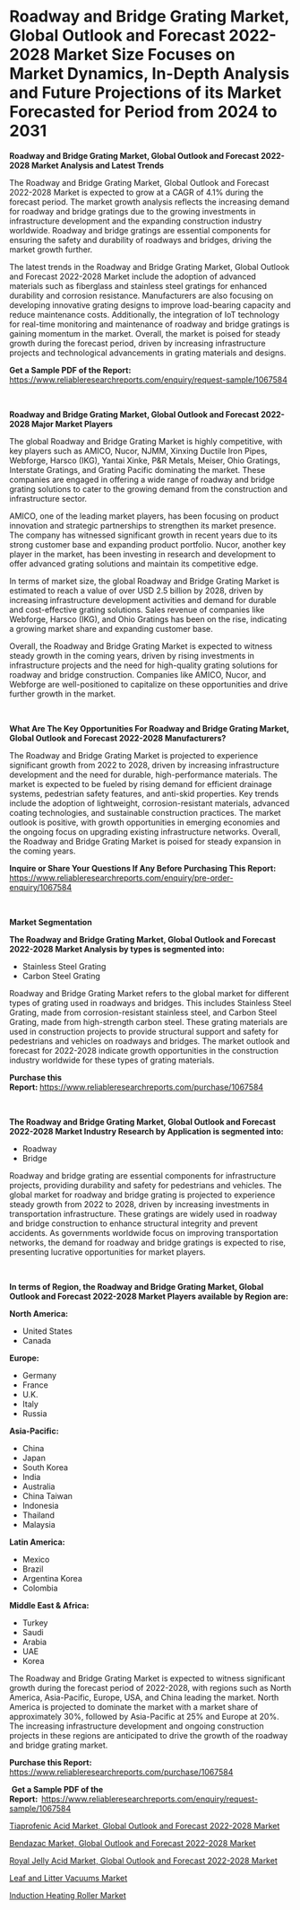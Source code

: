 <p><h1>Roadway and Bridge Grating Market, Global Outlook and Forecast 2022-2028 Market Size Focuses on Market Dynamics, In-Depth Analysis and Future Projections of its Market Forecasted for Period from 2024 to 2031</h1></p><p><strong>Roadway and Bridge Grating Market, Global Outlook and Forecast 2022-2028 Market Analysis and Latest Trends</strong></p>
<p><p>The Roadway and Bridge Grating Market, Global Outlook and Forecast 2022-2028 Market is expected to grow at a CAGR of 4.1% during the forecast period. The market growth analysis reflects the increasing demand for roadway and bridge gratings due to the growing investments in infrastructure development and the expanding construction industry worldwide. Roadway and bridge gratings are essential components for ensuring the safety and durability of roadways and bridges, driving the market growth further.</p><p>The latest trends in the Roadway and Bridge Grating Market, Global Outlook and Forecast 2022-2028 Market include the adoption of advanced materials such as fiberglass and stainless steel gratings for enhanced durability and corrosion resistance. Manufacturers are also focusing on developing innovative grating designs to improve load-bearing capacity and reduce maintenance costs. Additionally, the integration of IoT technology for real-time monitoring and maintenance of roadway and bridge gratings is gaining momentum in the market. Overall, the market is poised for steady growth during the forecast period, driven by increasing infrastructure projects and technological advancements in grating materials and designs.</p></p>
<p><strong>Get a Sample PDF of the Report:&nbsp;</strong> <a href="https://www.reliableresearchreports.com/enquiry/request-sample/1067584">https://www.reliableresearchreports.com/enquiry/request-sample/1067584</a></p>
<p>&nbsp;</p>
<p><strong>Roadway and Bridge Grating Market, Global Outlook and Forecast 2022-2028 Major Market Players</strong></p>
<p><p>The global Roadway and Bridge Grating Market is highly competitive, with key players such as AMICO, Nucor, NJMM, Xinxing Ductile Iron Pipes, Webforge, Harsco (IKG), Yantai Xinke, P&R Metals, Meiser, Ohio Gratings, Interstate Gratings, and Grating Pacific dominating the market. These companies are engaged in offering a wide range of roadway and bridge grating solutions to cater to the growing demand from the construction and infrastructure sector.</p><p>AMICO, one of the leading market players, has been focusing on product innovation and strategic partnerships to strengthen its market presence. The company has witnessed significant growth in recent years due to its strong customer base and expanding product portfolio. Nucor, another key player in the market, has been investing in research and development to offer advanced grating solutions and maintain its competitive edge.</p><p>In terms of market size, the global Roadway and Bridge Grating Market is estimated to reach a value of over USD 2.5 billion by 2028, driven by increasing infrastructure development activities and demand for durable and cost-effective grating solutions. Sales revenue of companies like Webforge, Harsco (IKG), and Ohio Gratings has been on the rise, indicating a growing market share and expanding customer base.</p><p>Overall, the Roadway and Bridge Grating Market is expected to witness steady growth in the coming years, driven by rising investments in infrastructure projects and the need for high-quality grating solutions for roadway and bridge construction. Companies like AMICO, Nucor, and Webforge are well-positioned to capitalize on these opportunities and drive further growth in the market.</p></p>
<p>&nbsp;</p>
<p><strong>What Are The Key Opportunities For Roadway and Bridge Grating Market, Global Outlook and Forecast 2022-2028 Manufacturers?</strong></p>
<p><p>The Roadway and Bridge Grating Market is projected to experience significant growth from 2022 to 2028, driven by increasing infrastructure development and the need for durable, high-performance materials. The market is expected to be fueled by rising demand for efficient drainage systems, pedestrian safety features, and anti-skid properties. Key trends include the adoption of lightweight, corrosion-resistant materials, advanced coating technologies, and sustainable construction practices. The market outlook is positive, with growth opportunities in emerging economies and the ongoing focus on upgrading existing infrastructure networks. Overall, the Roadway and Bridge Grating Market is poised for steady expansion in the coming years.</p></p>
<p><strong>Inquire or Share Your Questions If Any Before Purchasing This Report:</strong> <a href="https://www.reliableresearchreports.com/enquiry/pre-order-enquiry/1067584">https://www.reliableresearchreports.com/enquiry/pre-order-enquiry/1067584</a></p>
<p>&nbsp;</p>
<p><strong>Market Segmentation</strong></p>
<p><strong>The Roadway and Bridge Grating Market, Global Outlook and Forecast 2022-2028 Market Analysis by types is segmented into:</strong></p>
<p><ul><li>Stainless Steel Grating</li><li>Carbon Steel Grating</li></ul></p>
<p><p>Roadway and Bridge Grating Market refers to the global market for different types of grating used in roadways and bridges. This includes Stainless Steel Grating, made from corrosion-resistant stainless steel, and Carbon Steel Grating, made from high-strength carbon steel. These grating materials are used in construction projects to provide structural support and safety for pedestrians and vehicles on roadways and bridges. The market outlook and forecast for 2022-2028 indicate growth opportunities in the construction industry worldwide for these types of grating materials.</p></p>
<p><strong>Purchase this Report:&nbsp;</strong><a href="https://www.reliableresearchreports.com/purchase/1067584">https://www.reliableresearchreports.com/purchase/1067584</a></p>
<p>&nbsp;</p>
<p><strong>The Roadway and Bridge Grating Market, Global Outlook and Forecast 2022-2028 Market Industry Research by Application is segmented into:</strong></p>
<p><ul><li>Roadway</li><li>Bridge</li></ul></p>
<p><p>Roadway and bridge grating are essential components for infrastructure projects, providing durability and safety for pedestrians and vehicles. The global market for roadway and bridge grating is projected to experience steady growth from 2022 to 2028, driven by increasing investments in transportation infrastructure. These gratings are widely used in roadway and bridge construction to enhance structural integrity and prevent accidents. As governments worldwide focus on improving transportation networks, the demand for roadway and bridge gratings is expected to rise, presenting lucrative opportunities for market players.</p></p>
<p>&nbsp;</p>
<p><strong>In terms of Region, the Roadway and Bridge Grating Market, Global Outlook and Forecast 2022-2028 Market Players available by Region are:</strong></p>
<p>
    <p> <strong> North America: </strong>
        <ul>
            <li>United States</li>
            <li>Canada</li>
        </ul>
        </p> 
    <p> <strong> Europe: </strong>
        <ul>
            <li>Germany</li>
            <li>France</li>
            <li>U.K.</li>
            <li>Italy</li>
            <li>Russia</li>
        </ul>
        </p> 
    <p> <strong> Asia-Pacific: </strong>
        <ul>
            <li>China</li>
            <li>Japan</li>
            <li>South Korea</li>
            <li>India</li>
            <li>Australia</li>
            <li>China Taiwan</li>
            <li>Indonesia</li>
            <li>Thailand</li>
            <li>Malaysia</li>
        </ul>
        </p> 
    <p> <strong> Latin America: </strong>
        <ul>
            <li>Mexico</li>
            <li>Brazil</li>
            <li>Argentina Korea</li>
            <li>Colombia</li>
        </ul>
        </p> 
    <p> <strong> Middle East & Africa: </strong>
        <ul>
            <li>Turkey</li>
            <li>Saudi</li>
            <li>Arabia</li>
            <li>UAE</li>
            <li>Korea</li>
        </ul>
    </p>
    </p>
<p><p>The Roadway and Bridge Grating Market is expected to witness significant growth during the forecast period of 2022-2028, with regions such as North America, Asia-Pacific, Europe, USA, and China leading the market. North America is projected to dominate the market with a market share of approximately 30%, followed by Asia-Pacific at 25% and Europe at 20%. The increasing infrastructure development and ongoing construction projects in these regions are anticipated to drive the growth of the roadway and bridge grating market.</p></p>
<p><strong>Purchase this Report: </strong><a href="https://www.reliableresearchreports.com/purchase/1067584">https://www.reliableresearchreports.com/purchase/1067584</a></p>
<p>&nbsp;<strong>Get a Sample PDF of the Report:&nbsp;&nbsp;</strong><a href="https://www.reliableresearchreports.com/enquiry/request-sample/1067584">https://www.reliableresearchreports.com/enquiry/request-sample/1067584</a></p>
<p><strong></strong></p>
<p><p><a href="https://github.com/julyju69/Market-Research-Report-List-1/blob/main/tiaprofenic-acid-market-global-outlook-and-forecast-2022-2028-market.md">Tiaprofenic Acid Market, Global Outlook and Forecast 2022-2028 Market</a></p><p><a href="https://github.com/RichRobinson5/Market-Research-Report-List-3/blob/main/bendazac-market-global-outlook-and-forecast-2022-2028-market.md">Bendazac Market, Global Outlook and Forecast 2022-2028 Market</a></p><p><a href="https://github.com/gdfhhhj/Market-Research-Report-List-3/blob/main/royal-jelly-acid-market-global-outlook-and-forecast-2022-2028-market.md">Royal Jelly Acid Market, Global Outlook and Forecast 2022-2028 Market</a></p><p><a href="https://issuu.com/reportprime-2/docs/leaf-and-litter-vacuums-market-size-2030.pptx">Leaf and Litter Vacuums Market</a></p><p><a href="https://issuu.com/reportprime-2/docs/induction-heating-roller-market-size-2030.pptx">Induction Heating Roller Market</a></p></p>